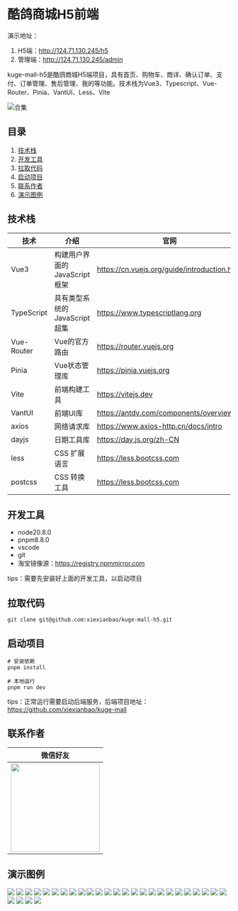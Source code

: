# 酷鸽商城H5前端

演示地址：
1. H5端：http://124.71.130.245/h5
2. 管理端：http://124.71.130.245/admin

kuge-mall-h5是酷鸽商城H5端项目，具有首页、购物车、商详、确认订单、支付、订单管理、售后管理、我的等功能。技术栈为Vue3、Typescript、Vue-Router、Pinia、VantUI、Less、Vite

![合集](/document/img/合集.jpg "合集")

## 目录
1. [技术栈](#技术栈)
1. [开发工具](#开发工具)
1. [拉取代码](#拉取代码)
1. [启动项目](#启动项目)
1. [联系作者](#联系作者)
1. [演示图例](#演示图例)

## 技术栈
| 技术         | 介绍                | 官网                                      |
|------------|-------------------|-----------------------------------------|
| Vue3       | 构建用户界面的JavaScript框架 | https://cn.vuejs.org/guide/introduction.html |
| TypeScript | 具有类型系统的JavaScript超集 | https://www.typescriptlang.org          |
| Vue-Router | Vue的官方路由          | https://router.vuejs.org                |
| Pinia      | Vue状态管理库          | https://pinia.vuejs.org                 |
| Vite       | 前端构建工具            | https://vitejs.dev |
| VantUI       | 前端UI库             | https://antdv.com/components/overview |
| axios       | 网络请求库             | https://www.axios-http.cn/docs/intro |
| dayjs       | 日期工具库             | https://day.js.org/zh-CN |
| less       | CSS 扩展语言          | https://less.bootcss.com |
| postcss       | CSS 转换工具          | https://less.bootcss.com |

## 开发工具
* node20.8.0
* pnpm8.8.0
* vscode
* git
* 淘宝镜像源：https://registry.npmmirror.com

tips：需要先安装好上面的开发工具，以启动项目


## 拉取代码
```shell
git clone git@github.com:xiexianbao/kuge-mall-h5.git
```

## 启动项目
```shell
# 安装依赖
pnpm install

# 本地运行
pnpm run dev
```
tips：正常运行需要启动后端服务，后端项目地址：https://github.com/xiexianbao/kuge-mall

## 联系作者
|                           微信好友                           |
|:--------------------------------------------------------:|
| <img src="/document/assets/img/微信二维码.jpg" width="200px"> |

## 演示图例
<div>
  <img src="/document/img/首页.png" />
  <img src="/document/img/分类.png" />
  <img src="/document/img/购物车.png" />
  <img src="/document/img/我的.png" />
  <img src="/document/img/搜索结果.png" />
  <img src="/document/img/营销活动.png" />
  <img src="/document/img/秒杀活动.png" />
  <img src="/document/img/商品详情.png" />
  <img src="/document/img/确认订单.png" />
  <img src="/document/img/选择地址.png" />
  <img src="/document/img/支付.png" />
  <img src="/document/img/支付二维码.png" />
  <img src="/document/img/支付成功.png" />
  <img src="/document/img/订单列表.png" />
  <img src="/document/img/待支付订单.png" />
  <img src="/document/img/待发货订单.png" />
  <img src="/document/img/订单详情.png" />
  <img src="/document/img/申请售后.png" />
  <img src="/document/img/售后列表.png" />
  <img src="/document/img/售后详情.png" />
  <img src="/document/img/地址列表.png" />
  <img src="/document/img/新增收货地址.png" />
  <img src="/document/img/编辑收货地址.png" />
  <img src="/document/img/删除收货地址.png" />
  <img src="/document/img/优惠券列表.png" />
  <img src="/document/img/个人中心.png" />
  <img src="/document/img/修改昵称.png" />
  <img src="/document/img/更换手机号.png" />
  <img src="/document/img/登录.png" />
</div>
